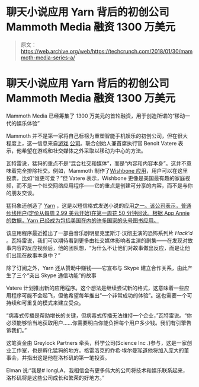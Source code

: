 # 聊天小说应用 Yarn 背后的初创公司 Mammoth Media 融资 1300 万美元

> 原文：<https://web.archive.org/web/https://techcrunch.com/2018/01/30/mammoth-media-series-a/>

# 聊天小说应用 Yarn 背后的初创公司 Mammoth Media 融资 1300 万美元

Mammoth Media 已经筹集了 1300 万美元的首轮融资，用于创造所谓的“移动一代的娱乐体验”

Mammoth 并不是第一家将自己标榜为重塑智能手机娱乐的初创公司，但在很大程度上，这一信息来自[游戏](https://web.archive.org/web/20230406150509/https://techcrunch.com/2017/08/31/disruptor-beams-walking-dead-march-to-war-puts-players-in-the-middle-of-a-zombified-washington-d-c/) [公司](https://web.archive.org/web/20230406150509/https://techcrunch.com/2017/06/15/mobile-gaming-company-scopely-raises-60m/)。联合创始人兼首席执行官 Benoit Vatere 表示，他希望在游戏和社交媒体之外采取以移动为中心的方法。

瓦特雷说，猛犸的重点不是“混合社交和媒体”，而是“内容和内容本身”。这并不意味着完全排除社交。例如，Mammoth 制作了[Wishbone 应用](https://web.archive.org/web/20230406150509/https://itunes.apple.com/us/app/wishbone-compare-anything/id836071680?mt=8)，用户可以在这里投票，比如“谁更可爱？”但 Vatere 表示，Wishbone 更像是美国最有趣的家庭视频，而不是一个社交网络应用程序——它的重点是创建可分享的内容，而不是与你的朋友交谈。

猛犸象还创造了 [Yarn](https://web.archive.org/web/20230406150509/https://itunes.apple.com/us/app/yarn-chat-text-stories/id1195233335?mt=8) ，这是以短信格式发送小说的应用[之一。该公司表示，普通纱线用户(定价从每周 2.99 美元开始)在第一周花 50 分钟阅读。根据 App Annie 的数据，Yarn 已经成为包括美国在内的许多国家的头号图书应用。](https://web.archive.org/web/20230406150509/https://techcrunch.com/2017/06/13/the-chat-fiction-apps-that-teens-go-crazy-for/)

该应用程序最近推出了一部由音乐剧明星克里斯汀·汉彻主演的恐怖系列片 *Hack'd* 。瓦特雷说，我们可以期待看到更多由社交媒体影响者主演的剧集——在发现对故事内容的反应视频后，他的团队想，“为什么不让他们对故事做出反应，而是让他们出现在故事本身中？”

除了订阅之外，Yarn 还从赞助中赚钱——它宣布与 Skype 建立合作关系，由此产生了三个“突出 Skype 通信功能”的故事

Vatere 计划推出新的应用程序。这个想法是继续尝试新的格式，这意味着一些应用程序可能不会起飞，但他希望每年推出“一个非常成功的体验”。这也需要一个可持续和可重复的模式来建立受众。

“病毒式传播是帮助增长的关键，但病毒式传播无法维持一个企业，”瓦特雷说。“你必须能够恰当地获取用户……你需要明白你能负担每个用户多少钱。我们有引擎告诉我们。”

这笔资金由 Greylock Partners 牵头，科学公司(Science Inc .)参与，这是一家创业工作室，也是孵化猛犸的地方。格雷洛克的乔希·埃尔曼[写道](https://web.archive.org/web/20230406150509/https://news.greylock.com/our-investment-in-mammoth-media-48880e12ecec)他将加入庞大的董事会，并指出这是他在洛杉矶的第一笔投资。

Elman 说:“我是# longLA，我相信会有更多伟大的公司将技术和娱乐联系起来，洛杉矶将是这些公司成长和繁荣的好地方。”
